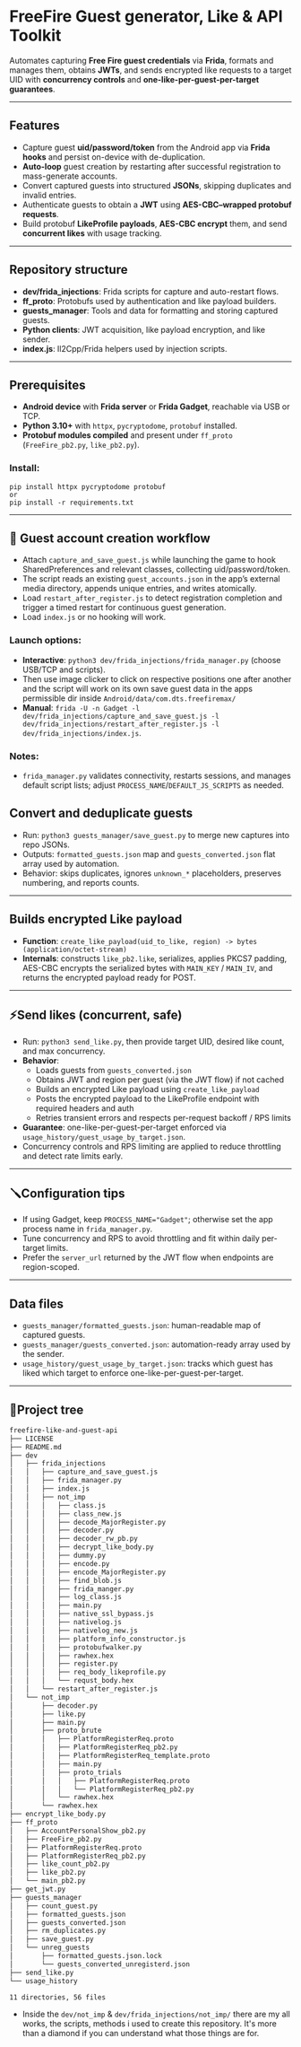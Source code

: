 # FreeFire Guest generator, Like & API Toolkit

Automates capturing **Free Fire guest credentials** via **Frida**, formats and manages them, obtains **JWTs**, and sends encrypted like requests to a target UID with **concurrency controls** and **one-like-per-guest-per-target guarantees**.

---

## Features
- Capture guest **uid/password/token** from the Android app via **Frida hooks** and persist on-device with de-duplication.
- **Auto-loop** guest creation by restarting after successful registration to mass-generate accounts.
- Convert captured guests into structured **JSONs**, skipping duplicates and invalid entries.
- Authenticate guests to obtain a **JWT** using **AES-CBC–wrapped protobuf requests**.
- Build protobuf **LikeProfile payloads**, **AES-CBC encrypt** them, and send **concurrent likes** with usage tracking.

---

## Repository structure
- **dev/frida_injections**: Frida scripts for capture and auto-restart flows.
- **ff_proto**: Protobufs used by authentication and like payload builders.
- **guests_manager**: Tools and data for formatting and storing captured guests.
- **Python clients**: JWT acquisition, like payload encryption, and like sender.
- **index.js**: Il2Cpp/Frida helpers used by injection scripts.

---

## Prerequisites
- **Android device** with **Frida server** or **Frida Gadget**, reachable via USB or TCP.
- **Python 3.10+** with `httpx`, `pycryptodome`, `protobuf` installed.
- **Protobuf modules compiled** and present under `ff_proto` (`FreeFire_pb2.py`, `like_pb2.py`).

### Install:
    pip install httpx pycryptodome protobuf
    or 
    pip install -r requirements.txt

---

## 👤 Guest account creation workflow
- Attach `capture_and_save_guest.js` while launching the game to hook SharedPreferences and relevant classes, collecting uid/password/token.
- The script reads an existing `guest_accounts.json` in the app’s external media directory, appends unique entries, and writes atomically.
- Load `restart_after_register.js` to detect registration completion and trigger a timed restart for continuous guest generation.
- Load `index.js` or no hooking will work.

### Launch options:
- **Interactive**: `python3 dev/frida_injections/frida_manager.py` (choose USB/TCP and scripts).
- Then use image clicker to click on respective positions one after another and the script will work on its own save guest data in the apps permissible dir inside `Android/data/com.dts.freefiremax/`
- **Manual**: `frida -U -n Gadget -l dev/frida_injections/capture_and_save_guest.js -l dev/frida_injections/restart_after_register.js -l dev/frida_injections/index.js`.

### Notes:
- `frida_manager.py` validates connectivity, restarts sessions, and manages default script lists; adjust `PROCESS_NAME`/`DEFAULT_JS_SCRIPTS` as needed.

## Convert and deduplicate guests
- Run: `python3 guests_manager/save_guest.py` to merge new captures into repo JSONs.
- Outputs: `formatted_guests.json` map and `guests_converted.json` flat array used by automation.
- Behavior: skips duplicates, ignores `unknown_*` placeholders, preserves numbering, and reports counts.

---


## Builds encrypted Like payload
- **Function**: `create_like_payload(uid_to_like, region) -> bytes (application/octet-stream)`
- **Internals**: constructs `like_pb2.like`, serializes, applies PKCS7 padding, AES-CBC encrypts the serialized bytes with `MAIN_KEY` / `MAIN_IV`, and returns the encrypted payload ready for POST.

---

## ⚡Send likes (concurrent, safe)
- Run: `python3 send_like.py`, then provide target UID, desired like count, and max concurrency.
- **Behavior**:  
  - Loads guests from `guests_converted.json`  
  - Obtains JWT and region per guest (via the JWT flow) if not cached  
  - Builds an encrypted Like payload using `create_like_payload`  
  - Posts the encrypted payload to the LikeProfile endpoint with required headers and auth  
  - Retries transient errors and respects per-request backoff / RPS limits
- **Guarantee**: one-like-per-guest-per-target enforced via `usage_history/guest_usage_by_target.json`.
- Concurrency controls and RPS limiting are applied to reduce throttling and detect rate limits early.

---

## 🪛Configuration tips
- If using Gadget, keep `PROCESS_NAME="Gadget"`; otherwise set the app process name in `frida_manager.py`.
- Tune concurrency and RPS to avoid throttling and fit within daily per-target limits.
- Prefer the `server_url` returned by the JWT flow when endpoints are region-scoped.

---

## Data files
- `guests_manager/formatted_guests.json`: human-readable map of captured guests.
- `guests_manager/guests_converted.json`: automation-ready array used by the sender.
- `usage_history/guest_usage_by_target.json`: tracks which guest has liked which target to enforce one-like-per-guest-per-target.

---
## 🌲Project tree
```bash
freefire-like-and-guest-api
├── LICENSE
├── README.md
├── dev
│   ├── frida_injections
│   │   ├── capture_and_save_guest.js
│   │   ├── frida_manager.py
│   │   ├── index.js
│   │   ├── not_imp
│   │   │   ├── class.js
│   │   │   ├── class_new.js
│   │   │   ├── decode_MajorRegister.py
│   │   │   ├── decoder.py
│   │   │   ├── decoder_rw_pb.py
│   │   │   ├── decrypt_like_body.py
│   │   │   ├── dummy.py
│   │   │   ├── encode.py
│   │   │   ├── encode_MajorRegister.py
│   │   │   ├── find_blob.js
│   │   │   ├── frida_manger.py
│   │   │   ├── log_class.js
│   │   │   ├── main.py
│   │   │   ├── native_ssl_bypass.js
│   │   │   ├── nativelog.js
│   │   │   ├── nativelog_new.js
│   │   │   ├── platform_info_constructor.js
│   │   │   ├── protobufwalker.py
│   │   │   ├── rawhex.hex
│   │   │   ├── register.py
│   │   │   ├── req_body_likeprofile.py
│   │   │   └── requst_body.hex
│   │   └── restart_after_register.js
│   └── not_imp
│       ├── decoder.py
│       ├── like.py
│       ├── main.py
│       ├── proto_brute
│       │   ├── PlatformRegisterReq.proto
│       │   ├── PlatformRegisterReq_pb2.py
│       │   ├── PlatformRegisterReq_template.proto
│       │   ├── main.py
│       │   ├── proto_trials
│       │   │   ├── PlatformRegisterReq.proto
│       │   │   └── PlatformRegisterReq_pb2.py
│       │   └── rawhex.hex
│       └── rawhex.hex
├── encrypt_like_body.py
├── ff_proto
│   ├── AccountPersonalShow_pb2.py
│   ├── FreeFire_pb2.py
│   ├── PlatformRegisterReq.proto
│   ├── PlatformRegisterReq_pb2.py
│   ├── like_count_pb2.py
│   ├── like_pb2.py
│   └── main_pb2.py
├── get_jwt.py
├── guests_manager
│   ├── count_guest.py
│   ├── formatted_guests.json
│   ├── guests_converted.json
│   ├── rm_duplicates.py
│   ├── save_guest.py
│   └── unreg_guests
│       ├── formatted_guests.json.lock
│       └── guests_converted_unregisterd.json
├── send_like.py
└── usage_history

11 directories, 56 files
```

- Inside the `dev/not_imp` & `dev/frida_injections/not_imp/` there are my all works, the scripts, methods i used to create this repository. It's more than a diamond if you can understand what those things are for.
